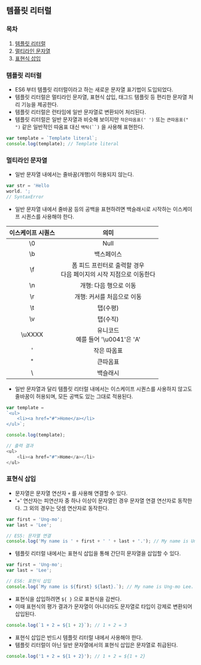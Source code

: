 ## 템플릿 리터럴

### 목차

1. [템플릿 리터럴](#템플릿-리터럴-1)
2. [멀티라인 문자열](#멀티라인-문자열)
3. [표현식 삽입](#표현식-삽입)


### 템플릿 리터럴

- ES6 부터 템플릿 리터럴이라고 하는 새로운 문자열 표기법이 도입되었다.
- 템플릿 리터럴은 멀티라인 문자열, 표현식 삽입, 태그드 템플릿 등 편리한 문자열 처리 기능을 제공한다.
- 템플릿 리터럴은 런타임에 일반 문자열로 변환되어 처리된다.
- 템플릿 리터럴은 일반 문자열과 비슷해 보이지만 `작은따옴표(' ')` 또는 `큰따옴표(" ")` 같은 일반적인 따옴표 대신 `백틱(``)` 을 사용해 표현한다.

```javascript
var template = `Template literal`;
console.log(template); // Template literal
```

### 멀티라인 문자열

- 일반 문자열 내에서는 줄바꿈(개행)이 허용되지 않는다.

```javascript
var str = 'Hello
world. ';
// SyntaxError
```

- 일반 문자열 내에서 줄바꿈 등의 공백을 표현하려면 백슬래시로 시작하는 이스케이프 시퀀스를 사용해야 한다.

| 이스케이프 시퀀스 |                     의미                     |
|:---------:|:------------------------------------------:|
|    \0     |                    Null                    |
|    \b     |                   백스페이스                    |
|    \f     | 폼 피드 프린터로 출력할 경우 <br/>다음 페이지의 시작 지점으로 이동한다 |
|    \n     |               개행: 다음 행으로 이동                |
|    \r     |              개행: 커서를 처음으로 이동               |
|    \t     |                   탭(수평)                    |
|    \v     |                   탭(수직)                    |
|  \uXXXX   |        유니코드<br/>예를 들어 '\u0041'은 'A'        |
|    \'     |                   작은 따옴표                   |
|    \"     |                    큰따옴표                    |
|    \\     |                    백슬래시                    |


- 일반 문자열과 달리 템플릿 리터럴 내에서는 이스케이프 시퀀스를 사용하지 않고도 줄바꿈이 허용되며, 모든 공백도 있는 그대로 적용된다.

```javascript
var template = 
`<ul>
    <li><a href="#">Home</a></li>
</ul>`;

console.log(template);

// 출력 결과
<ul>
    <li><a href="#">Home</a></li>
</ul>
```

### 표현식 삽입

- 문자열은 문자열 연산자 `+` 를 사용해 연결할 수 있다.
- '+' 연산자는 피연산자 중 하나 이상이 문자열인 경우 문자열 연결 연산자로 동작한다. 그 외의 경우는 덧셈 연산자로 동작한다.

```javascript
var first = 'Ung-mo';
var last = 'Lee';

// ES5: 문자열 연결
console.log('My name is ' + first + ' ' + last + '.'); // My name is Ung-mo Lee.
```

- 템플릿 리터럴 내에서는 표현식 삽입을 통해 간단히 문자열을 삽입할 수 있다.

```javascript
var first = 'Ung-mo';
var last = 'Lee';

// ES6: 표현식 삽입
console.log(`My name is ${first} ${last}.`); // My name is Ung-mo Lee.
```

- 표현식을 삽입하려면 `${ }` 으로 표현식을 감싼다.
- 이때 표현식의 평가 결과가 문자열이 아니더라도 문자열로 타입이 강제로 변환되어 삽입된다.

```javascript
console.log(`1 + 2 = ${1 + 2}`); // 1 + 2 = 3
```

- 표현식 삽입은 반드시 템플릿 리터럴 내에서 사용해야 한다.
- 템플릿 리터럴이 아닌 일반 문자열에서의 표현식 삽입은 문자열로 취급된다.

```javascript
console.log('1 + 2 = ${1 + 2}'); // 1 + 2 = ${1 + 2}
```
